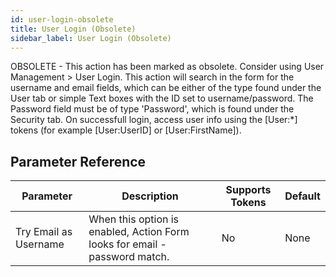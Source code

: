```yaml
---
id: user-login-obsolete
title: User Login (Obsolete)
sidebar_label: User Login (Obsolete)
---
```



OBSOLETE - This action has been marked as obsolete. Consider using User Management &gt; User Login. This action will search in the form for the username and email fields, which can be either of the type found under the User tab or simple Text boxes with the ID set to username/password. The Password field must be of type 'Password', which is found under the Security tab. On successfull login, access user info using the [User:*] tokens (for example [User:UserID] or [User:FirstName]).

## Parameter Reference
| Parameter | Description | Supports Tokens | Default |
| -- | -- | -- | -- |
| Try Email as Username | When this option is enabled, Action Form looks for email - password match. | No | None |
